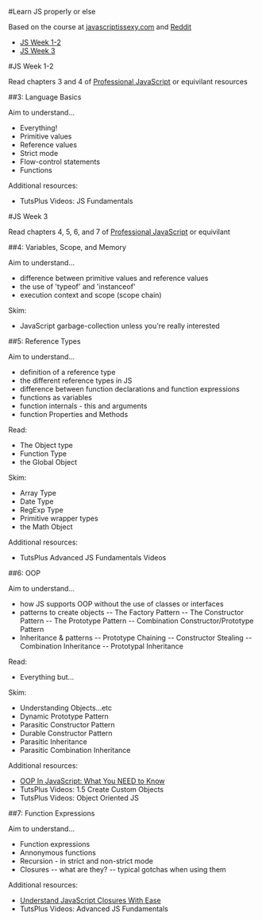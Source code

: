 #Learn JS properly or else

Based on the course at [javascriptissexy.com](http://javascriptissexy.com/how-to-learn-javascript-properly/) and [Reddit](http://www.reddit.com/r/learnjavascript/comments/1ceefw/learn_javascript_properly_omnibus_post/)


- [JS Week 1-2](#js-week-1-2)
- [JS Week 3](#js-week-3)

#JS Week 1-2

Read chapters 3 and 4 of [Professional JavaScript](http://www.it-ebooks.info/book/483/) or equivilant resources

##3: Language Basics

Aim to understand...

- Everything!
- Primitive values
- Reference values
- Strict mode
- Flow-control statements
- Functions

Additional resources:

- TutsPlus Videos: JS Fundamentals

#JS Week 3

Read chapters 4, 5, 6, and 7 of [Professional JavaScript](http://www.it-ebooks.info/book/483/) or equivilant

##4: Variables, Scope, and Memory

Aim to understand...

- difference between primitive values and reference values
- the use of 'typeof' and 'instanceof'
- execution context and scope (scope chain)

Skim:

- JavaScript garbage-collection unless you're really interested

##5: Reference Types

Aim to understand...

- definition of a reference type
- the different reference types in JS
- difference between function declarations and function expressions
- functions as variables
- function internals - this and arguments
- function Properties and Methods

Read: 

- The Object type
- Function Type
- the Global Object

Skim: 

- Array Type
- Date Type
- RegExp Type
- Primitive wrapper types
- the Math Object

Additional resources:

- TutsPlus Advanced JS Fundamentals Videos

##6: OOP

Aim to understand...

- how JS supports OOP without the use of classes or interfaces
- patterns to create objects
-- The Factory Pattern
-- The Constructor Pattern
-- The Prototype Pattern
-- Combination Constructor/Prototype Pattern
- Inheritance & patterns
-- Prototype Chaining
-- Constructor Stealing
-- Combination Inheritance
-- Prototypal Inheritance

Read:

- Everything but...

Skim:

- Understanding Objects...etc
- Dynamic Prototype Pattern
- Parasitic Constructor Pattern
- Durable Constructor Pattern
- Parasitic Inheritance
- Parasitic Combination Inheritance

Additional resources:

- [OOP In JavaScript: What You NEED to Know](http://javascriptissexy.com/oop-in-javascript-what-you-need-to-know/)
- TutsPlus Videos: 1.5 Create Custom Objects
- TutsPlus Videos: Object Oriented JS

##7: Function Expressions

Aim to understand...

- Function expressions
- Annonymous functions
- Recursion - in strict and non-strict mode
- Closures 
-- what are they? 
-- typical gotchas when using them

Additional resources:

- [Understand JavaScript Closures With Ease](http://javascriptissexy.com/understand-javascript-closures-with-ease/)
- TutsPlus Videos: Advanced JS Fundamentals